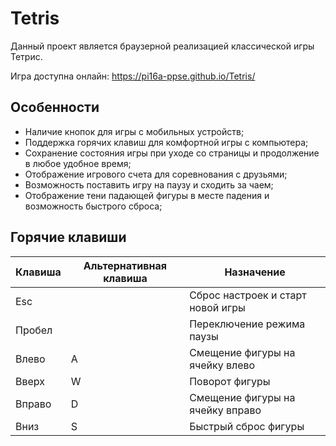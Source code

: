 # Tetris
Данный проект является браузерной реализацией классической игры Тетрис.

Игра доступна онлайн: https://pi16a-ppse.github.io/Tetris/

## Особенности
- Наличие кнопок для игры с мобильных устройств;
- Поддержка горячих клавиш для комфортной игры с компьютера;
- Сохранение состояния игры при уходе со страницы и продолжение в любое удобное время;
- Отображение игрового счета для соревнования с друзьями;
- Возможность поставить игру на паузу и сходить за чаем;
- Отображение тени падающей фигуры в месте падения и возможность быстрого сброса;

## Горячие клавиши
|  Клавиша | Альтернативная клавиша  | Назначение  |
| ------------ | ------------ | ------------ |
| Esc |   | Сброс настроек и старт новой игры |
| Пробел |   | Переключение режима паузы |
| Влево | A | Смещение фигуры на ячейку влево |
| Вверх | W | Поворот фигуры |
| Вправо | D | Смещение фигуры на ячейку вправо |
| Вниз | S | Быстрый сброс фигуры |
